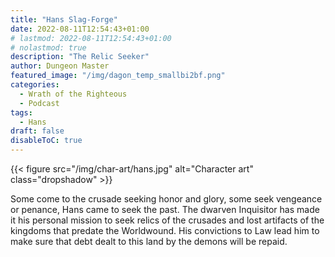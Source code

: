 ```yaml
---
title: "Hans Slag-Forge"
date: 2022-08-11T12:54:43+01:00
# lastmod: 2022-08-11T12:54:43+01:00
# nolastmod: true
description: "The Relic Seeker"
author: Dungeon Master
featured_image: "/img/dagon_temp_smallbi2bf.png"
categories:
  - Wrath of the Righteous
  - Podcast
tags:
  - Hans
draft: false
disableToC: true
---
```


{{< figure src="/img/char-art/hans.jpg" alt="Character art" class="dropshadow" >}}

Some come to the crusade seeking honor and glory, some seek vengeance or penance, Hans came to seek the past. The dwarven Inquisitor has made it his personal mission to seek relics of the crusades and lost artifacts of the kingdoms that predate the Worldwound. His convictions to Law lead him to make sure that debt dealt to this land by the demons will be repaid.